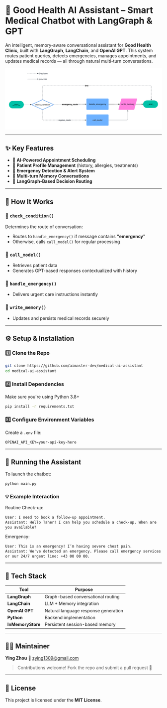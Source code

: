 # 🏥 Good Health AI Assistant – Smart Medical Chatbot with LangGraph & GPT

An intelligent, memory-aware conversational assistant for **Good Health Clinic**, built with **LangGraph**, **LangChain**, and **OpenAI GPT**. This system routes patient queries, detects emergencies, manages appointments, and updates medical records — all through natural multi-turn conversations.

<img src="image/my_graph.png" alt="Flow Diagram" width="600"/>

---

## ✨ Key Features

* 🤖 **AI-Powered Appointment Scheduling**
* 👤 **Patient Profile Management** (history, allergies, treatments)
* 🚨 **Emergency Detection & Alert System**
* 💬 **Multi-turn Memory Conversations**
* 🧠 **LangGraph-Based Decision Routing**

---

## 🧩 How It Works

### 🔹 `check_condition()`

Determines the route of conversation:

* Routes to `handle_emergency()` if message contains **"emergency"**
* Otherwise, calls `call_model()` for regular processing

### 🔹 `call_model()`

* Retrieves patient data
* Generates GPT-based responses contextualized with history

### 🔹 `handle_emergency()`

* Delivers urgent care instructions instantly

### 🔹 `write_memory()`

* Updates and persists medical records securely

---

## ⚙️ Setup & Installation

### 1️⃣ Clone the Repo

```bash
git clone https://github.com/aimaster-dev/medical-ai-assistant
cd medical-ai-assistant
```

### 2️⃣ Install Dependencies

Make sure you're using Python 3.8+

```bash
pip install -r requirements.txt
```

### 3️⃣ Configure Environment Variables

Create a `.env` file:

```env
OPENAI_API_KEY=your-api-key-here
```

---

## 🚀 Running the Assistant

To launch the chatbot:

```bash
python main.py
```

### 💡 Example Interaction

Routine Check-up:

```
User: I need to book a follow-up appointment.
Assistant: Hello Taher! I can help you schedule a check-up. When are you available?
```

Emergency:

```
User: This is an emergency! I’m having severe chest pain.
Assistant: We've detected an emergency. Please call emergency services or our 24/7 urgent line: +43 00 00 00.
```

---

## 🧠 Tech Stack

| Tool              | Purpose                              |
| ----------------- | ------------------------------------ |
| **LangGraph**     | Graph-based conversational routing   |
| **LangChain**     | LLM + Memory integration             |
| **OpenAI GPT**    | Natural language response generation |
| **Python**        | Backend implementation               |
| **InMemoryStore** | Persistent session-based memory      |

---

## 👨‍💻 Maintainer

**Ying Zhou**
📧 [zying1309@gmail.com](mailto:zying1309@gmail.com)

> Contributions welcome! Fork the repo and submit a pull request 🚀

---

## 📝 License

This project is licensed under the **MIT License**.
